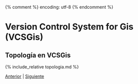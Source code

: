 {% comment %} encoding: utf-8 {% endcomment %}

# Version Control System for Gis (VCSGis)

## Topología en VCSGis

{% include_relative topologia.md %}
 
[Anterior](importacion_de_historial_de_datos_t.md) | [Siguiente](dialogo_de_anadir_capa_t.md)
